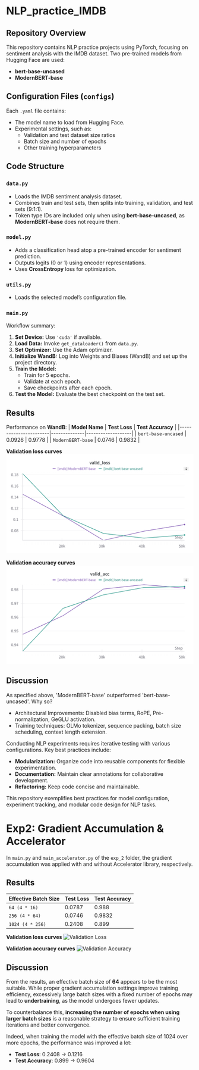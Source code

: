 # NLP_practice_IMDB

## Repository Overview
This repository contains NLP practice projects using PyTorch, focusing on sentiment analysis with the IMDB dataset. Two pre-trained models from Hugging Face are used:
- **bert-base-uncased**
- **ModernBERT-base**

## Configuration Files (`configs`)
Each `.yaml` file contains:
- The model name to load from Hugging Face.
- Experimental settings, such as:
  - Validation and test dataset size ratios
  - Batch size and number of epochs
  - Other training hyperparameters

## Code Structure
### `data.py`
- Loads the IMDB sentiment analysis dataset.
- Combines train and test sets, then splits into training, validation, and test sets (9:1:1).
- Token type IDs are included only when using **bert-base-uncased**, as **ModernBERT-base** does not require them.

### `model.py`
- Adds a classification head atop a pre-trained encoder for sentiment prediction.
- Outputs logits (0 or 1) using encoder representations.
- Uses **CrossEntropy** loss for optimization.

### `utils.py`
- Loads the selected model’s configuration file.

### `main.py`
Workflow summary:
1. **Set Device:** Use `'cuda'` if available.
2. **Load Data:** Invoke `get_dataloader()` from `data.py`.
3. **Set Optimizer:** Use the Adam optimizer.
4. **Initialize WandB:** Log into Weights and Biases (WandB) and set up the project directory.
5. **Train the Model:**
   - Train for 5 epochs.
   - Validate at each epoch.
   - Save checkpoints after each epoch.
6. **Test the Model:** Evaluate the best checkpoint on the test set.

## Results
Performance on **WandB**:
| **Model Name**        | **Test Loss** | **Test Accuracy** |
|-----------------------|--------------|-------------------|
| `bert-base-uncased`   | 0.0926       | 0.9778            |
| `ModernBERT-base`     | 0.0746       | 0.9832            |

**Validation loss curves**
![Validation Loss](training_results/wandb_nlp_pretrain_valid_loss.png)

**Validation accuracy curves**
![Validation Accuracy](training_results/wandb_nlp_pretrain_valid_acc.png)

## Discussion
As specified above, 'ModernBERT-base' outperformed 'bert-base-uncased'. Why so?
- Architectural Improvements: Disabled bias terms, RoPE, Pre-normalization, GeGLU activation.
- Training techniques: OLMo tokenizer, sequence packing, batch size scheduling, context length extension.

Conducting NLP experiments requires iterative testing with various configurations. Key best practices include:
- **Modularization:** Organize code into reusable components for flexible experimentation.
- **Documentation:** Maintain clear annotations for collaborative development.
- **Refactoring:** Keep code concise and maintainable.

This repository exemplifies best practices for model configuration, experiment tracking, and modular code design for NLP tasks.

# Exp2: Gradient Accumulation & Accelerator

In `main.py` and `main_accelerator.py` of the `exp_2` folder, the gradient accumulation was applied with and without Accelerator library, respectively.

## Results
| **Effective Batch Size** | **Test Loss** | **Test Accuracy** |
|--------------------------|---------------|-------------------|
| `64 (4 * 16)`            | 0.0787        | 0.988             |
| `256 (4 * 64)`           | 0.0746        | 0.9832            |
| `1024 (4 * 256)`         | 0.2408        | 0.899             |

**Validation loss curves**
![Validation Loss](exp1_training_results/wandb_nlp_pretrain_valid_loss.png)

**Validation accuracy curves**
![Validation Accuracy](exp1_training_results/wandb_nlp_pretrain_valid_acc.png)

## Discussion
From the results, an effective batch size of **64** appears to be the most suitable. While proper gradient accumulation settings improve training efficiency, excessively large batch sizes with a fixed number of epochs may lead to **undertraining**, as the model undergoes fewer updates. 

To counterbalance this, **increasing the number of epochs when using larger batch sizes** is a reasonable strategy to ensure sufficient training iterations and better convergence.

Indeed, when training the model with the effective batch size of 1024 over more epochs, the performance was improved a lot:
- **Test Loss**: 0.2408 -> 0.1216
- **Test Accuracy**: 0.899 -> 0.9604
